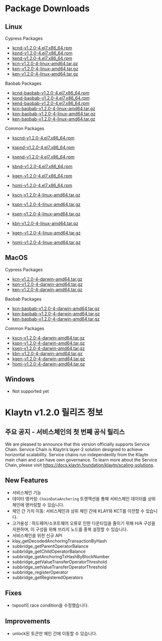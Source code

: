 # Package Downloads <a id="package-downloads"></a>

## Linux <a id="linux"></a>

Cypress Packages
- [kcnd-v1.2.0-4.el7.x86_64.rpm](http://packages.klaytn.net/klaytn/v1.2.0/kcnd-v1.2.0-4.el7.x86_64.rpm)
- [kpnd-v1.2.0-4.el7.x86_64.rpm](http://packages.klaytn.net/klaytn/v1.2.0/kpnd-v1.2.0-4.el7.x86_64.rpm)
- [kend-v1.2.0-4.el7.x86_64.rpm](http://packages.klaytn.net/klaytn/v1.2.0/kend-v1.2.0-4.el7.x86_64.rpm)
- [kcn-v1.2.0-4-linux-amd64.tar.gz](http://packages.klaytn.net/klaytn/v1.2.0/kcn-v1.2.0-4-linux-amd64.tar.gz)
- [kpn-v1.2.0-4-linux-amd64.tar.gz](http://packages.klaytn.net/klaytn/v1.2.0/kpn-v1.2.0-4-linux-amd64.tar.gz)
- [ken-v1.2.0-4-linux-amd64.tar.gz](http://packages.klaytn.net/klaytn/v1.2.0/ken-v1.2.0-4-linux-amd64.tar.gz)

Baobab Packages
- [kcnd-baobab-v1.2.0-4.el7.x86_64.rpm](http://packages.klaytn.net/klaytn/v1.2.0/kcnd-baobab-v1.2.0-4.el7.x86_64.rpm)
- [kpnd-baobab-v1.2.0-4.el7.x86_64.rpm](http://packages.klaytn.net/klaytn/v1.2.0/kpnd-baobab-v1.2.0-4.el7.x86_64.rpm)
- [kend-baobab-v1.2.0-4.el7.x86_64.rpm](http://packages.klaytn.net/klaytn/v1.2.0/kend-baobab-v1.2.0-4.el7.x86_64.rpm)
- [kcn-baobab-v1.2.0-4-linux-amd64.tar.gz](http://packages.klaytn.net/klaytn/v1.2.0/kcn-baobab-v1.2.0-4-linux-amd64.tar.gz)
- [kpn-baobab-v1.2.0-4-linux-amd64.tar.gz](http://packages.klaytn.net/klaytn/v1.2.0/kpn-baobab-v1.2.0-4-linux-amd64.tar.gz)
- [ken-baobab-v1.2.0-4-linux-amd64.tar.gz](http://packages.klaytn.net/klaytn/v1.2.0/ken-baobab-v1.2.0-4-linux-amd64.tar.gz)

Common Packages
- [kscnd-v1.2.0-4.el7.x86_64.rpm](http://packages.klaytn.net/klaytn/v1.2.0/kscnd-v1.2.0-4.el7.x86_64.rpm)
- [kspnd-v1.2.0-4.el7.x86_64.rpm](http://packages.klaytn.net/klaytn/v1.2.0/kspnd-v1.2.0-4.el7.x86_64.rpm)
- [ksend-v1.2.0-4.el7.x86_64.rpm](http://packages.klaytn.net/klaytn/v1.2.0/ksend-v1.2.0-4.el7.x86_64.rpm)
- [kbnd-v1.2.0-4.el7.x86_64.rpm](http://packages.klaytn.net/klaytn/v1.2.0/kbnd-v1.2.0-4.el7.x86_64.rpm)
- [kgen-v1.2.0-4.el7.x86_64.rpm](http://packages.klaytn.net/klaytn/v1.2.0/kgen-v1.2.0-4.el7.x86_64.rpm)
- [homi-v1.2.0-4.el7.x86_64.rpm](http://packages.klaytn.net/klaytn/v1.2.0/homi-v1.2.0-4.el7.x86_64.rpm)

- [kscn-v1.2.0-4-linux-amd64.tar.gz](http://packages.klaytn.net/klaytn/v1.2.0/kscn-v1.2.0-4-linux-amd64.tar.gz)
- [kspn-v1.2.0-4-linux-amd64.tar.gz](http://packages.klaytn.net/klaytn/v1.2.0/kspn-v1.2.0-4-linux-amd64.tar.gz)
- [ksen-v1.2.0-4-linux-amd64.tar.gz](http://packages.klaytn.net/klaytn/v1.2.0/ksen-v1.2.0-4-linux-amd64.tar.gz)
- [kbn-v1.2.0-4-linux-amd64.tar.gz](http://packages.klaytn.net/klaytn/v1.2.0/kbn-v1.2.0-4-linux-amd64.tar.gz)
- [kgen-v1.2.0-4-linux-amd64.tar.gz](http://packages.klaytn.net/klaytn/v1.2.0/kgen-v1.2.0-4-linux-amd64.tar.gz)
- [homi-v1.2.0-4-linux-amd64.tar.gz](http://packages.klaytn.net/klaytn/v1.2.0/homi-v1.2.0-4-linux-amd64.tar.gz)


## MacOS <a id="macos"></a>

Cypress Packages
- [kcn-v1.2.0-4-darwin-amd64.tar.gz](http://packages.klaytn.net/klaytn/v1.2.0/kcn-v1.2.0-4-darwin-amd64.tar.gz)
- [kpn-v1.2.0-4-darwin-amd64.tar.gz](http://packages.klaytn.net/klaytn/v1.2.0/kpn-v1.2.0-4-darwin-amd64.tar.gz)
- [ken-v1.2.0-4-darwin-amd64.tar.gz](http://packages.klaytn.net/klaytn/v1.2.0/ken-v1.2.0-4-darwin-amd64.tar.gz)

Baobab Packages
- [kcn-baobab-v1.2.0-4-darwin-amd64.tar.gz](http://packages.klaytn.net/klaytn/v1.2.0/kcn-baobab-v1.2.0-4-darwin-amd64.tar.gz)
- [kpn-baobab-v1.2.0-4-darwin-amd64.tar.gz](http://packages.klaytn.net/klaytn/v1.2.0/kpn-baobab-v1.2.0-4-darwin-amd64.tar.gz)
- [ken-baobab-v1.2.0-4-darwin-amd64.tar.gz](http://packages.klaytn.net/klaytn/v1.2.0/ken-baobab-v1.2.0-4-darwin-amd64.tar.gz)

Common Packages
- [kscn-v1.2.0-4-darwin-amd64.tar.gz](http://packages.klaytn.net/klaytn/v1.2.0/kscn-v1.2.0-4-darwin-amd64.tar.gz)
- [kspn-v1.2.0-4-darwin-amd64.tar.gz](http://packages.klaytn.net/klaytn/v1.2.0/kspn-v1.2.0-4-darwin-amd64.tar.gz)
- [ksen-v1.2.0-4-darwin-amd64.tar.gz](http://packages.klaytn.net/klaytn/v1.2.0/ksen-v1.2.0-4-darwin-amd64.tar.gz)
- [kbn-v1.2.0-4-darwin-amd64.tar.gz](http://packages.klaytn.net/klaytn/v1.2.0/kbn-v1.2.0-4-darwin-amd64.tar.gz)
- [kgen-v1.2.0-4-darwin-amd64.tar.gz](http://packages.klaytn.net/klaytn/v1.2.0/kgen-v1.2.0-4-darwin-amd64.tar.gz)
- [homi-v1.2.0-4-darwin-amd64.tar.gz](http://packages.klaytn.net/klaytn/v1.2.0/homi-v1.2.0-4-darwin-amd64.tar.gz)


## Windows <a id="windows"></a>

- Not supported yet


# Klaytn v1.2.0 릴리즈 정보 <a id="release-notes-for-klaytn-v1-2-0"></a>

## 주요 공지 - 서비스체인의 첫 번째 공식 릴리스 <a id="highlight-the-first-official-release-of-service-chain"></a>
We are pleased to announce that this version officially supports Service Chain. Service Chain is Klaytn’s layer-2 solution designed to achieve horizontal scalability. Service chains run independently from the Klaytn main chain and can have own governance. To learn more about the Service Chain, please visit https://docs.klaytn.foundation/klaytn/scaling-solutions.

## New Features <a id="new-features"></a>
- 서비스체인 기능
 - 데이터 앵커링: `ChainDataAnchoring` 트랜잭션을 통해 서비스체인 데이터를 상위 체인에 앵커링할 수 있습니다.
 - 체인 간 가치 이동: 서비스체인과 상위 체인 간에 KLAY와 KCT를 이전할 수 있습니다.
 - 고가용성 : 하드웨어/소프트웨어 오류로 인한 다운타임을 줄이기 위해 H/A 구성을 지원하며, 이 구성을 위해 브리지 노드를 중복 설정할 수 있습니다.
- 서비스체인을 위한 신규 API
 - klay_getDecodedAnchoringTransactionByHash
 - subbridge_getParentOperatorBalance
 - subbridge_getChildOperatorBalance
 - subbridge_getAnchoringTxHashByBlockNumber
 - subbridge_getValueTransferOperatorThreshold
 - subbridge_setValueTransferOperatorThreshold
 - subbridge_registerOperator
 - subbridge_getRegisteredOperators

## Fixes <a id="fixes"></a>
- txpool의 race condition을 수정했습니다.

## Improvements <a id="improvements"></a>
- unlock된 토큰만 체인 간에 이동할 수 있습니다.
